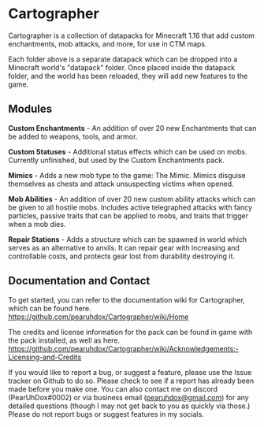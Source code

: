 # Cartographer
Cartographer is a collection of datapacks for Minecraft 1.16 that add custom enchantments, mob attacks, and more, for use in CTM maps.

Each folder above is a separate datapack which can be dropped into a Minecraft world's "datapack" folder. Once placed inside the datapack folder, and the world has been reloaded, they will add new features to the game.

## Modules

**Custom Enchantments** - An addition of over 20 new Enchantments that can be added to weapons, tools, and armor.

**Custom Statuses** - Additional status effects which can be used on mobs. Currently unfinished, but used by the Custom Enchantments pack.

**Mimics** - Adds a new mob type to the game: The Mimic. Mimics disguise themselves as chests and attack unsuspecting victims when opened.

**Mob Abilities** - An addition of over 20 new custom ability attacks which can be given to all hostile mobs. Includes active telegraphed attacks with fancy particles, passive traits that can be applied to mobs, and traits that trigger when a mob dies.

**Repair Stations** - Adds a structure which can be spawned in world which serves as an alternative to anvils. It can repair gear with increasing and controllable costs, and protects gear lost from durability destroying it.

## Documentation and Contact

To get started, you can refer to the documentation wiki for Cartographer, which can be found here.
https://github.com/pearuhdox/Cartographer/wiki/Home

The credits and license information for the pack can be found in game with the pack installed, as well as here.
https://github.com/pearuhdox/Cartographer/wiki/Acknowledgements:-Licensing-and-Credits

If you would like to report a bug, or suggest a feature, please use the Issue tracker on Github to do so. Please check to see if a report has already been made before you make one. You can also contact me on discord (PearUhDox#0002) or via business email (pearuhdox@gmail.com) for any detailed questions (though I may not get back to you as quickly via those.) Please do not report bugs or suggest features in my socials.
